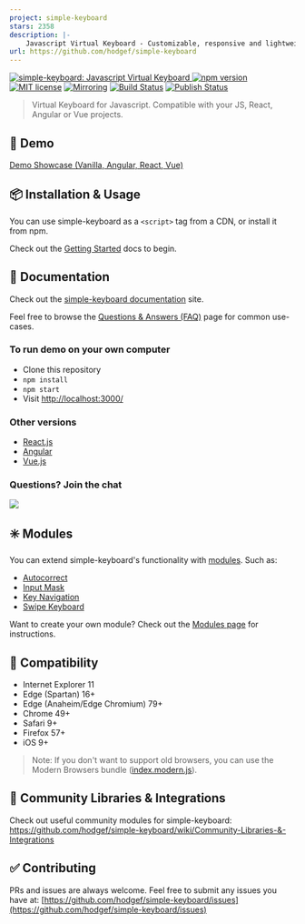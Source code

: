 ```yaml
---
project: simple-keyboard
stars: 2358
description: |-
    Javascript Virtual Keyboard - Customizable, responsive and lightweight
url: https://github.com/hodgef/simple-keyboard
---
```


<p>
  <a href="https://simple-keyboard.com/demo">
	<img alt="simple-keyboard: Javascript Virtual Keyboard" src="https://user-images.githubusercontent.com/25509135/187999993-fb5422fd-a56f-4a9a-84a9-55c94478f61c.gif">
  </a>
<a href="https://www.npmjs.com/package/simple-keyboard"><img src="https://badgen.net/npm/v/simple-keyboard?color=blue" alt="npm version"></a> <a href="https://github.com/hodgef/simple-keyboard/blob/master/LICENSE"><img src="https://img.shields.io/badge/License-MIT-blue.svg" alt="MIT license"></a> <a href="https://gitlab.com/hodgef/simple-keyboard" target="_blank"><img alt="Mirroring" src="https://img.shields.io/badge/Mirror-GitLab-blue" /></a> <a href="https://github.com/hodgef/simple-keyboard/actions"><img alt="Build Status" src="https://github.com/hodgef/simple-keyboard/workflows/Build/badge.svg" /></a> <a href="https://github.com/hodgef/simple-keyboard/actions"><img alt="Publish Status" src="https://github.com/hodgef/simple-keyboard/workflows/Publish/badge.svg" /></a>
</p>

<blockquote>Virtual Keyboard for Javascript. Compatible with your JS, React, Angular or Vue projects.</blockquote>

## 🚀 Demo

[Demo Showcase (Vanilla, Angular, React, Vue)](https://simple-keyboard.com/demo)

## 📦 Installation & Usage

You can use simple-keyboard as a `<script>` tag from a CDN, or install it from npm.

Check out the [Getting Started](https://simple-keyboard.com/getting-started) docs to begin.

## 📖 Documentation

Check out the [simple-keyboard documentation](https://simple-keyboard.com/documentation) site.

Feel free to browse the [Questions & Answers (FAQ)](https://simple-keyboard.com/qa-use-cases/) page for common use-cases.

### To run demo on your own computer

- Clone this repository
- `npm install`
- `npm start`
- Visit [http://localhost:3000/](http://localhost:3000/)

### Other versions

- [React.js](https://github.com/hodgef/react-simple-keyboard)
- [Angular](https://simple-keyboard.com/demo)
- [Vue.js](https://simple-keyboard.com/demo)

### Questions? Join the chat

<a href="https://discordapp.com/invite/SJexsCG" title="Join our Discord chat" target="_blank"><img src="https://discordapp.com/api/guilds/498978399801573396/widget.png?style=banner2" align="center"></a>

## ✳️ Modules

You can extend simple-keyboard's functionality with [modules](https://hodgef.com/simple-keyboard/modules/). Such as:

- [Autocorrect](https://hodgef.com/simple-keyboard/modules/autocorrect/)
- [Input Mask](https://hodgef.com/simple-keyboard/modules/input-mask/)
- [Key Navigation](https://hodgef.com/simple-keyboard/modules/key-navigation/)
- [Swipe Keyboard](https://hodgef.com/simple-keyboard/modules/swipe-keyboard/)

Want to create your own module? Check out the [Modules page](https://hodgef.com/simple-keyboard/modules/) for instructions.

## 🎯 Compatibility

- Internet Explorer 11
- Edge (Spartan) 16+
- Edge (Anaheim/Edge Chromium) 79+
- Chrome 49+
- Safari 9+
- Firefox 57+
- iOS 9+

> Note: If you don't want to support old browsers, you can use the Modern Browsers bundle ([index.modern.js](https://github.com/hodgef/simple-keyboard/blob/master/build)).

## 🔶 Community Libraries & Integrations
Check out useful community modules for simple-keyboard:<br />
https://github.com/hodgef/simple-keyboard/wiki/Community-Libraries-&-Integrations

## ✅ Contributing

PRs and issues are always welcome. Feel free to submit any issues you have at:
[https://github.com/hodgef/simple-keyboard/issues](https://github.com/hodgef/simple-keyboard/issues)

